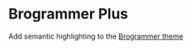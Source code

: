 # Brogrammer Plus

Add semantic highlighting to the [Brogrammer theme](https://github.com/gerane/VSCodeThemes/tree/master/gerane.Theme-Brogrammer)